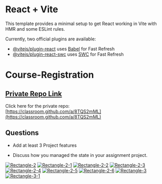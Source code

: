 # React + Vite

This template provides a minimal setup to get React working in Vite with HMR and some ESLint rules.

Currently, two official plugins are available:

- [@vitejs/plugin-react](https://github.com/vitejs/vite-plugin-react/blob/main/packages/plugin-react/README.md) uses [Babel](https://babeljs.io/) for Fast Refresh
- [@vitejs/plugin-react-swc](https://github.com/vitejs/vite-plugin-react-swc) uses [SWC](https://swc.rs/) for Fast Refresh


# Course-Registration

## [ Private Repo Link](https://classroom.github.com/a/8TQS2mML)

Click here for the private repo: [https://classroom.github.com/a/8TQS2mML](https://classroom.github.com/a/8TQS2mML)



##  Questions

- Add at least 3 Project features 


- Discuss how you managed the state in your assignment project.



<a href="https://imgbb.com/"><img src="https://i.ibb.co/hgr1w4R/Rectangle-2.png" alt="Rectangle-2" border="0"></a>
<a href="https://imgbb.com/"><img src="https://i.ibb.co/VSzfmxd/Rectangle-2-1.png" alt="Rectangle-2-1" border="0"></a>
<a href="https://imgbb.com/"><img src="https://i.ibb.co/6PSVPXg/Rectangle-2-2.png" alt="Rectangle-2-2" border="0"></a>
<a href="https://imgbb.com/"><img src="https://i.ibb.co/VCTpWp8/Rectangle-2-3.png" alt="Rectangle-2-3" border="0"></a>
<a href="https://imgbb.com/"><img src="https://i.ibb.co/Pc2yT0B/Rectangle-2-4.png" alt="Rectangle-2-4" border="0"></a>
<a href="https://imgbb.com/"><img src="https://i.ibb.co/3SkRLJ0/Rectangle-2-5.png" alt="Rectangle-2-5" border="0"></a>
<a href="https://imgbb.com/"><img src="https://i.ibb.co/bBty7LC/Rectangle-2-6.png" alt="Rectangle-2-6" border="0"></a>
<a href="https://imgbb.com/"><img src="https://i.ibb.co/qBNNv85/Rectangle-3.png" alt="Rectangle-3" border="0"></a>
<a href="https://imgbb.com/"><img src="https://i.ibb.co/VHSfj34/Rectangle-3-1.png" alt="Rectangle-3-1" border="0"></a>